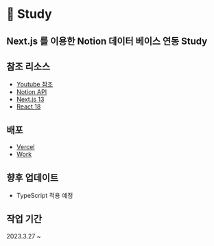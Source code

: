 # :pencil: Study
## Next.js 를 이용한 Notion 데이터 베이스 연동 Study

## 참조 리소스

- [Youtube 참조](https://www.youtube.com/watch?v=KvoFvmu5eRo)
- [Notion API](https://developers.notion.com/reference/intro)
- [Next.js 13](https://nextjs.org/)
- [React 18](https://react.dev/)

## 배포

- [Vercel](https://vercel.com/)
- [Work](https://vercel.com/)

## 향후 업데이트

- TypeScript 적용 예정

## 작업 기간

2023.3.27 ~
